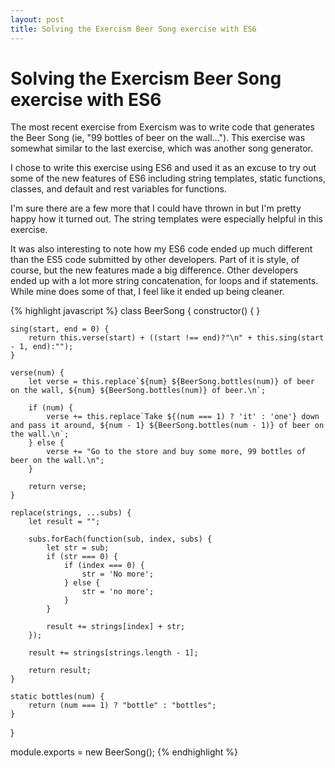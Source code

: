 ```yaml
---
layout: post
title: Solving the Exercism Beer Song exercise with ES6
---
```


# Solving the Exercism Beer Song exercise with ES6

The most recent exercise from Exercism was to write code that generates the Beer Song (ie, "99 bottles of beer on the wall...").
This exercise was somewhat similar to the last exercise, which was another song generator.

I chose to write this exercise using ES6 and used it as an excuse to try out some of the new features of ES6 including string templates,
static functions, classes, and default and rest variables for functions.

I'm sure there are a few more that I could have thrown in but I'm pretty happy how it turned out.  The string templates
were especially helpful in this exercise.

It was also interesting to note how my ES6 code ended up much different than the ES5 code submitted by other developers.
Part of it is style, of course, but the new features made a big difference.  Other developers ended up with a lot more string
concatenation, for loops and if statements.  While mine does some of that, I feel like it ended up being cleaner.


{% highlight javascript %}
class BeerSong {
    constructor() { }

    sing(start, end = 0) {
        return this.verse(start) + ((start !== end)?"\n" + this.sing(start - 1, end):"");
    }

    verse(num) {
        let verse = this.replace`${num} ${BeerSong.bottles(num)} of beer on the wall, ${num} ${BeerSong.bottles(num)} of beer.\n`;

        if (num) {
            verse += this.replace`Take ${(num === 1) ? 'it' : 'one'} down and pass it around, ${num - 1} ${BeerSong.bottles(num - 1)} of beer on the wall.\n`;
        } else {
            verse += "Go to the store and buy some more, 99 bottles of beer on the wall.\n";
        }

        return verse;
    }

    replace(strings, ...subs) {
        let result = "";

        subs.forEach(function(sub, index, subs) {
            let str = sub;
            if (str === 0) {
                if (index === 0) {
                    str = 'No more';
                } else {
                    str = 'no more';
                }
            }

            result += strings[index] + str;
        });

        result += strings[strings.length - 1];

        return result;
    }

    static bottles(num) {
        return (num === 1) ? "bottle" : "bottles";
    }
}

module.exports = new BeerSong();
{% endhighlight %}
